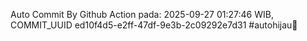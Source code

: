 Auto Commit By Github Action pada: 2025-09-27 01:27:46 WIB, COMMIT_UUID ed10f4d5-e2ff-47df-9e3b-2c09292e7d31 #autohijau🗿
